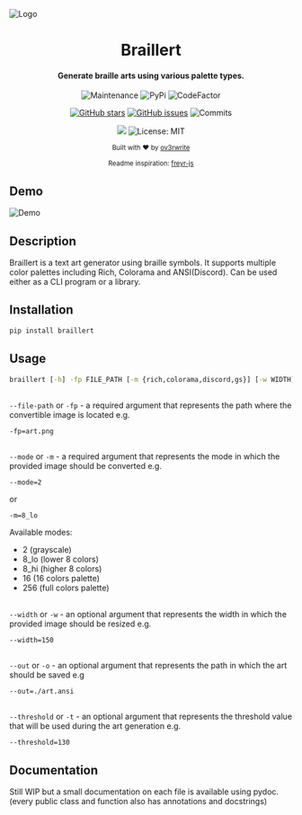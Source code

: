 ![Logo](https://media.discordapp.net/attachments/955362477137362954/989621188630282290/unknown.png?width=1440&height=255)

<div align="center">
  
  # Braillert
  
  <h4>
    Generate braille arts using various palette types.
  </h4>
  
  ![Maintenance](https://img.shields.io/maintenance/yes/2022)
  ![PyPi](https://img.shields.io/pypi/v/braillert)
  ![CodeFactor](https://www.codefactor.io/repository/github/ov3rwrite/braillert/badge)
  
  [![GitHub stars](https://badgen.net/github/stars/ov3rwrite/braillert)](https://GitHub.com/ov3rwrite/braillert/stargazers/)
  [![GitHub issues](https://badgen.net/github/issues/ov3rwrite/braillert)](https://GitHub.com/ov3rwrite/braillert/issues/)
  ![Commits](https://img.shields.io/github/commit-activity/m/ov3rwrite/braillert)
  
  [![](https://img.shields.io/badge/python-3.8+-blue.svg)](https://www.python.org/downloads/release/python-383/)
  ![License: MIT](https://img.shields.io/github/license/ov3rwrite/braillert)

  <sub>Built with ❤︎ by
  <a href="https://github.com/ov3rwrite">ov3rwrite</a>

  <sub>
  Readme inspiration:
  <a href="https://github.com/miraclx/freyr-js">freyr-js</a>

</div>

## Demo
  
![Demo](https://media.discordapp.net/attachments/955362477137362954/992127994120392744/braillert.gif?width=729&height=655)
  
## Description
  
Braillert is a text art generator using braille symbols. It supports multiple color palettes including Rich, Colorama and ANSI(Discord). Can be used either as a CLI program or a library.

## Installation

```cmd
pip install braillert
```

## Usage
```cmd
braillert [-h] -fp FILE_PATH [-m {rich,colorama,discord,gs}] [-w WIDTH] [-o OUT] [-c CONTRAST] [-t THRESHOLD]
```
##
`--file-path` or `-fp` - a required argument that represents the path where the convertible image is located e.g.
```
-fp=art.png
```
##
`--mode` or `-m` - a required argument that represents the mode in which the provided image should be converted e.g.
```
--mode=2
```
or
```
-m=8_lo
```
Available modes:
- 2 (grayscale)
- 8_lo (lower 8 colors)
- 8_hi (higher 8 colors)
- 16 (16 colors palette)
- 256 (full colors palette)
##
`--width` or `-w` - an optional argument that represents the width in which the provided image should be resized e.g.
```
--width=150
```
##
`--out` or `-o` - an optional argument that represents the path in which the art should be saved e.g
```
--out=./art.ansi
```
##
`--threshold` or `-t` - an optional argument that represents the threshold value that will be used
during the art generation e.g.
```
--threshold=130
```
## Documentation
Still WIP but a small documentation on each file is available using pydoc.
(every public class and function also has annotations and docstrings)
